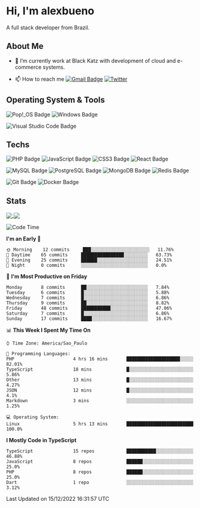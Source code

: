 # Hi, I'm alexbueno

A full stack developer from Brazil.

## About Me

- 🌱 I’m currently work at Black Katz with development of cloud and e-commerce systems.

- 📫 How to reach me [![Gmail Badge](https://img.shields.io/badge/-gmail-c14438?style=for-the-badge&logo=Gmail&logoColor=ffffff)](mailto:alexsandrofbueno@gmail.com) [![Twitter](https://img.shields.io/badge/twitter-1DA1F2.svg?style=for-the-badge&logo=twitter&logoColor=ffffff)](https://twitter.com/Alex_Bueno_7)

## Operating System & Tools

![Pop!_OS Badge](https://img.shields.io/badge/Pop!__OS-48B9C7?logo=popos&logoColor=fff&style=flat)
![Windows Badge](https://img.shields.io/badge/Windows-0078D6?logo=windows&logoColor=fff&style=flat)

![Visual Studio Code Badge](https://img.shields.io/badge/Visual%20Studio%20Code-007ACC?logo=visualstudiocode&logoColor=fff&style=flat)

## Techs

![PHP Badge](https://img.shields.io/badge/PHP-777BB4?logo=php&logoColor=fff&style=flat)
![JavaScript Badge](https://img.shields.io/badge/JavaScript-F7DF1E?logo=javascript&logoColor=000&style=flat)
![CSS3 Badge](https://img.shields.io/badge/CSS3-1572B6?logo=css3&logoColor=fff&style=flat)
![React Badge](https://img.shields.io/badge/React-61DAFB?logo=react&logoColor=000&style=flat)

![MySQL Badge](https://img.shields.io/badge/MySQL-4479A1?logo=mysql&logoColor=fff&style=flat)
![PostgreSQL Badge](https://img.shields.io/badge/PostgreSQL-4169E1?logo=postgresql&logoColor=fff&style=flat)
![MongoDB Badge](https://img.shields.io/badge/MongoDB-47A248?logo=mongodb&logoColor=fff&style=flat)
![Redis Badge](https://img.shields.io/badge/Redis-DC382D?logo=redis&logoColor=fff&style=flat)

![Git Badge](https://img.shields.io/badge/Git-F05032?logo=git&logoColor=fff&style=flat)
![Docker Badge](https://img.shields.io/badge/Docker-2496ED?logo=docker&logoColor=fff&style=flat)


## Stats

<a href="https://github.com/anuraghazra/github-readme-stats">
  <img align="center" src="https://github-readme-stats.vercel.app/api?username=alexbueno7&hide=contribs,prs&show_icons=true&theme=radical" />
</a>
<a href="https://github.com/anuraghazra/convoychat">
  <img align="center" src="https://github-readme-stats.vercel.app/api/top-langs/?username=alexbueno7" />
</a>

<!--START_SECTION:waka-->
![Code Time](http://img.shields.io/badge/Code%20Time-657%20hrs%2030%20mins-blue)

**I'm an Early 🐤** 

```text
🌞 Morning    12 commits     ███░░░░░░░░░░░░░░░░░░░░░░   11.76% 
🌆 Daytime    65 commits     ████████████████░░░░░░░░░   63.73% 
🌃 Evening    25 commits     ██████░░░░░░░░░░░░░░░░░░░   24.51% 
🌙 Night      0 commits      ░░░░░░░░░░░░░░░░░░░░░░░░░   0.0%

```
📅 **I'm Most Productive on Friday** 

```text
Monday       8 commits      ██░░░░░░░░░░░░░░░░░░░░░░░   7.84% 
Tuesday      6 commits      █░░░░░░░░░░░░░░░░░░░░░░░░   5.88% 
Wednesday    7 commits      █░░░░░░░░░░░░░░░░░░░░░░░░   6.86% 
Thursday     9 commits      ██░░░░░░░░░░░░░░░░░░░░░░░   8.82% 
Friday       48 commits     ███████████░░░░░░░░░░░░░░   47.06% 
Saturday     7 commits      █░░░░░░░░░░░░░░░░░░░░░░░░   6.86% 
Sunday       17 commits     ████░░░░░░░░░░░░░░░░░░░░░   16.67%

```


📊 **This Week I Spent My Time On** 

```text
⌚︎ Time Zone: America/Sao_Paulo

💬 Programming Languages: 
PHP                      4 hrs 16 mins       ████████████████████░░░░░   82.01% 
TypeScript               18 mins             █░░░░░░░░░░░░░░░░░░░░░░░░   5.86% 
Other                    13 mins             █░░░░░░░░░░░░░░░░░░░░░░░░   4.27% 
JSON                     12 mins             █░░░░░░░░░░░░░░░░░░░░░░░░   4.1% 
Markdown                 3 mins              ░░░░░░░░░░░░░░░░░░░░░░░░░   1.25%

💻 Operating System: 
Linux                    5 hrs 13 mins       █████████████████████████   100.0%

```

**I Mostly Code in TypeScript** 

```text
TypeScript               15 repos            ███████████░░░░░░░░░░░░░░   46.88% 
JavaScript               8 repos             ██████░░░░░░░░░░░░░░░░░░░   25.0% 
PHP                      8 repos             ██████░░░░░░░░░░░░░░░░░░░   25.0% 
Dart                     1 repo              ░░░░░░░░░░░░░░░░░░░░░░░░░   3.12%

```



 Last Updated on 15/12/2022 16:31:57 UTC
<!--END_SECTION:waka-->
